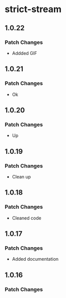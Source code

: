# strict-stream

## 1.0.22

### Patch Changes

- Addded GIF

## 1.0.21

### Patch Changes

- Ok

## 1.0.20

### Patch Changes

- Up

## 1.0.19

### Patch Changes

- Clean up

## 1.0.18

### Patch Changes

- Cleaned code

## 1.0.17

### Patch Changes

- Added documentation

## 1.0.16

### Patch Changes

